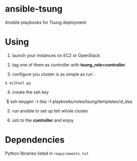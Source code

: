 ansible-tsung
=============

Ansible playbooks for Tsung deployment

Using
=====

1. launch your instances on EC2 or OpenStack

2. tag one of them as controller with **tsung_role=controller**

3. configure you cluster is as simple as run :

`$ ec2tool.py`

4. create the ssh key

`$ ssh-keygen -t dsa -f playbooks/roles/tsung/templates/id_dsa

5. run ansible to set up teh whole cluster

6. ssh to the **controller** and enjoy

Dependencies
============

Python libraries listed in `requirements.txt`
